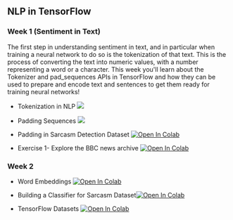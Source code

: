 ## NLP in TensorFlow

### Week 1 (Sentiment in Text)

The first step in understanding sentiment in text, and in particular when training a neural network to do so is the tokenization of that text. This is the process of converting the text into numeric values, with a number representing a word or a character. This week you'll learn about the Tokenizer and pad_sequences APIs in TensorFlow and how they can be used to prepare and encode text and sentences to get them ready for training neural networks!

* Tokenization in NLP [![](https://colab.research.google.com/assets/colab-badge.svg)](https://colab.research.google.com/github/lmoroney/dlaicourse/blob/master/TensorFlow%20In%20Practice/Course%203%20-%20NLP/Course%203%20-%20Week%201%20-%20Lesson%201.ipynb)

* Padding Sequences [![](https://colab.research.google.com/assets/colab-badge.svg)](https://colab.research.google.com/github/lmoroney/dlaicourse/blob/master/TensorFlow%20In%20Practice/Course%203%20-%20NLP/Course%203%20-%20Week%201%20-%20Lesson%202.ipynb#scrollTo=rX8mhOLljYeM)

* Padding in Sarcasm Detection Dataset [![Open In Colab](https://colab.research.google.com/assets/colab-badge.svg)](https://colab.research.google.com/github/lmoroney/dlaicourse/blob/master/TensorFlow%20In%20Practice/Course%203%20-%20NLP/Course%203%20-%20Week%201%20-%20Lesson%203.ipynb)

* Exercise 1- Explore the BBC news archive [![Open In Colab](https://colab.research.google.com/assets/colab-badge.svg)](https://colab.research.google.com/github/lmoroney/dlaicourse/blob/master/TensorFlow%20In%20Practice/Course%203%20-%20NLP/Course%203%20-%20Week%201%20-%20Lesson%202.ipynb#scrollTo=rX8mhOLljYeM)

### Week 2

* Word Embeddings [![Open In Colab](https://colab.research.google.com/assets/colab-badge.svg)](https://colab.research.google.com/github/lmoroney/dlaicourse/blob/master/TensorFlow%20In%20Practice/Course%203%20-%20NLP/Course%203%20-%20Week%202%20-%20Lesson%201.ipynb)

* Building a Classifier for Sarcasm Dataset[![Open In Colab](https://colab.research.google.com/assets/colab-badge.svg)](https://colab.research.google.com/github/lmoroney/dlaicourse/blob/master/TensorFlow%20In%20Practice/Course%203%20-%20NLP/Course%203%20-%20Week%202%20-%20Lesson%202.ipynb)

* TensorFlow Datasets [![Open In Colab](https://colab.research.google.com/assets/colab-badge.svg)](https://colab.research.google.com/github/lmoroney/dlaicourse/blob/master/TensorFlow%20In%20Practice/Course%203%20-%20NLP/Course%203%20-%20Week%202%20-%20Lesson%203.ipynb)
